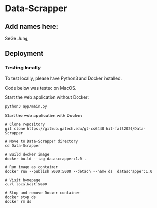 # Data-Scrapper

## Add names here:
SeGe Jung, 


## Deployment

### Testing locally

To test locally, please have Python3 and Docker installed.

Code below was tested on MacOS.

Start the web application without Docker:

```shell
python3 app/main.py
```

Start the web application with Docker:

```shell
# Clone repository
git clone https://github.gatech.edu/gt-cs6440-hit-fall2020/Data-Scrapper

# Move to Data-Scrapper directory
cd Data-Scrapper

# Build docker image
docker build --tag datascrapper:1.0 .

# Run image as container
docker run --publish 5000:5000 --detach --name ds  datascrapper:1.0

# Visit homepage
curl localhost:5000

# Stop and remove Docker container
docker stop ds
docker rm ds
```
